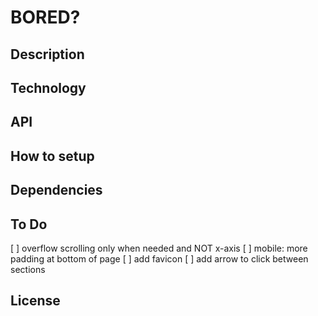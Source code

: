 # BORED?

## Description

## Technology

## API

## How to setup

## Dependencies

## To Do

[ ] overflow scrolling only when needed and NOT x-axis
[ ] mobile: more padding at bottom of page
[ ] add favicon
[ ] add arrow to click between sections

## License
